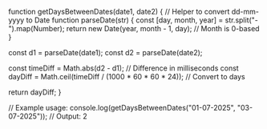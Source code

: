 function getDaysBetweenDates(date1, date2) {
  // Helper to convert dd-mm-yyyy to Date
  function parseDate(str) {
    const [day, month, year] = str.split("-").map(Number);
    return new Date(year, month - 1, day); // Month is 0-based
  }

  const d1 = parseDate(date1);
  const d2 = parseDate(date2);

  const timeDiff = Math.abs(d2 - d1); // Difference in milliseconds
  const dayDiff = Math.ceil(timeDiff / (1000 * 60 * 60 * 24)); // Convert to days

  return dayDiff;
}

// Example usage:
console.log(getDaysBetweenDates("01-07-2025", "03-07-2025")); // Output: 2
